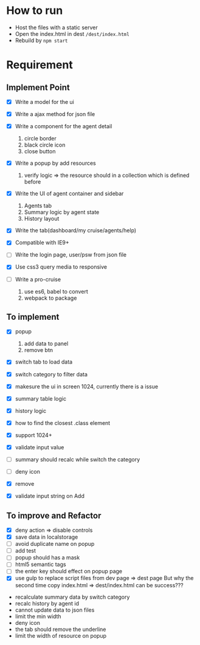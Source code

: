 # How to run
- Host the files with a static server
- Open the index.html in dest `/dest/index.html`
- Rebuild by `npm start`

# Requirement

## Implement Point

- [x] Write a model for the ui
- [x] Write a ajax method for json file
- [x] Write a component for the agent detail
    1. circle border
    1. black circle icon
    1. close button

- [x] Write a popup by add resources
    1. verify logic => the resource should in a collection which is defined before

- [x] Write the UI of agent container and sidebar
    1. Agents tab
    2. Summary logic by agent state
    3. History layout

- [x] Write the tab(dashboard/my cruise/agents/help)
- [x] Compatible with IE9+
- [ ] Write the login page, user/psw from json file
- [x] Use css3 query media to responsive

- [ ] Write a pro-cruise
    1. use es6, babel to convert
    2. webpack to package

## To implement

- [x] popup
    1. add data to panel
    2. remove btn
- [x] switch tab to load data
- [x] switch category to filter data
- [x] makesure the ui in screen 1024, currently there is a issue
- [x] summary table logic
- [x] history logic

- [x] how to find the closest .class element
- [x] support 1024+
- [x] validate input value
- [ ] summary should recalc while switch the category

- [ ] deny icon
- [x] remove
- [x] validate input string on Add

## To improve and Refactor

- [x] deny action => disable controls
- [x] save data in localstorage
- [ ] avoid duplicate name on popup
- [ ] add test
- [ ] popup should has a mask
- [ ] html5 semantic tags
- [ ] the enter key should effect on popup page
- [x] use gulp to replace script files from dev page => dest page
    But why the second time copy index.html => dest/index.html can be success???

- recalculate summary data by switch category
- recalc history by agent id
- cannot update data to json files
- limit the min width
- deny icon
- the tab should remove the underline
- limit the width of resource on popup

